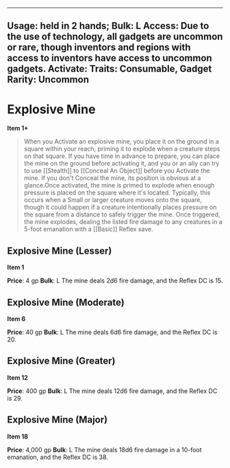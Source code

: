 
---
Usage: held in 2 hands;
Bulk: L
Access: Due to the use of technology, all gadgets are uncommon or rare, though inventors and regions with access to inventors have access to uncommon gadgets.
Activate: 
Traits: Consumable, Gadget
Rarity: Uncommon
---

# Explosive Mine

**Item 1+**

> When you Activate an explosive mine, you place it on the ground in a square within your reach, priming it to explode when a creature steps on that square. If you have time in advance to prepare, you can place the mine on the ground before activating it, and you or an ally can try to use [[Stealth]] to [[Conceal An Object]] before you Activate the mine. If you don't Conceal the mine, its position is obvious at a glance.Once activated, the mine is primed to explode when enough pressure is placed on the square where it's located. Typically, this occurs when a Small or larger creature moves onto the square, though it could happen if a creature intentionally places pressure on the square from a distance to safely trigger the mine. Once triggered, the mine explodes, dealing the listed fire damage to any creatures in a 5-foot emanation with a [[Basic]] Reflex save.

## Explosive Mine (Lesser)

**Item 1**

**Price**: 4 gp
**Bulk**: L
The mine deals 2d6 fire damage, and the Reflex DC is 15.

## Explosive Mine (Moderate)

**Item 6**

**Price**: 40 gp
**Bulk**: L
The mine deals 6d6 fire damage, and the Reflex DC is 20.

## Explosive Mine (Greater)

**Item 12**

**Price**: 400 gp
**Bulk**: L
The mine deals 12d6 fire damage, and the Reflex DC is 29.

## Explosive Mine (Major)

**Item 18**

**Price**: 4,000 gp
**Bulk**: L
The mine deals 18d6 fire damage in a 10-foot emanation, and the Reflex DC is 38.
